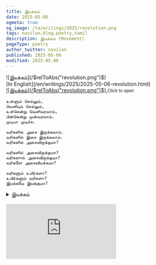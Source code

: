 ```yaml
---
title: இயக்கம்
date: 2025-05-06
ogmeta: true
og_image: /ta/writings/2025/revolution.png
tags: navilan,blog,poetry,tamil
description: இயக்கம் (Movement)
pageType: poetry
author_twitter: navilan
published: 2025-05-06
modified: 2025-05-06
---
```

<div class="row gld-12 teaser-only">
![இயக்கம்](/$relToAbs("revolution.png")$)

</div>

<div class="gld-12 row centered">
<div class="txtcenter">
[In English](/en/writings/2025/2025-05-06-revolution.html)
</div>
</div>

<!--more-->


<a data-fslightbox="gallery" href="./revolution.png" alt="இயக்கம்">
![இயக்கம்](/$relToAbs("revolution.png")$)
</a>
<small class="gld-12 row centered">Click to open</small>

    உள்ளும் செல்லும்,
    வெளியும் செல்லும்,
    உள்சென்று வெளிவரலாம்,
    பின்சென்று முன்வரலாம்.
    முடியா முடிச்சு.

    வரிகளில் அசை இருக்கலாம்.
    வரிகளில் இசை இருக்கலாம்.
    வரிகளில் அசைவிருக்குமா?

    வரிகளில் அசைவிருக்குமா?
    வரிகளால் அசைவிருக்குமா?
    வரிகளே அசைவியக்கமா?

    வரிகளும் உயிர்களா?
    உயிர்களும் வரிகளா?
    இயக்கமே இயங்குமா?





<details>
    <summary>இயக்கம்</summary>

<pre>
காற்றெழுப்பும் ஒலி அலைகள் கண்டேன் - அண்ணே
கடலெழுப்பும் நீர் திரள்கள் தானே?

நதியெழுப்பும் மலை வழிகள் கண்டேன் - தம்பீ
நிலமெழுப்பும் உயிர் துளிகள் தானே?

உளமெழுப்பும் உணர்விசைகள் கண்டேன் - அண்ணே
உணர்வெழுப்பும் பெருமியக்கம் தானே?

——

உணர்வெழுப்பும் உளத்துளிகள் கண்டேன் - தம்பீ
உயிரெழுப்பும் நில வழிகள் தானே?

மலையெழுப்பும் நதி திரள்கள் கண்டேன் - அண்ணே
நீரெழுப்பும் கடல் அலைகள் தானே!

கடலெழுப்பும் காற்றினிசை கண்டேன் - தம்பீ
காற்றெழுப்பும் பெருமியக்கம் தானே?

——

ஒலி அலைகள் காற்றெழுப்பும் நாளும் - அண்ணே
நீர் திரள்கள் கடலெழுப்பும் பாரும்!

மலை வழிகள் நதியெழுப்பும் நாளும் - தம்பீ
உயிர் துளிகள் நிலமெழுப்பும் பாராய்!

உணர்விசைகள் உளமெழுப்பும் நாளும் - அண்ணே
உளத்துளிகள் பெருமியக்கம் பாரும்!

——

உளத்துளிகள் உணர்வெழுப்பும் பாராய் - தம்பீ
நிலவழிகள் உயிரெழுப்பும் நாளும்!

நதி திரள்கள் மலையெழுப்பும் பாரும் - அண்ணே
கடல் அலைகள் நீரெழுப்பும் நாளும்!

காற்றினொலி கடலெழுப்பும் பாராய் - தம்பீ
கடலிசைக்கும் பெருமியக்கம் நாளும்!
</pre>

</details>
<br>

<div class="row youtube">
<iframe
   src="https://www.youtube.com/embed/3c1NLWTfczs"
   frameborder="0"
   allow="accelerometer; autoplay; encrypted-media; gyroscope; picture-in-picture" allowfullscreen></iframe>
</div>

